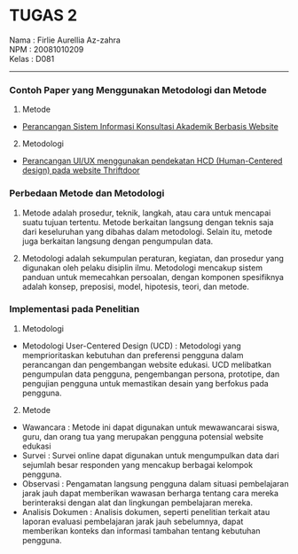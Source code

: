 # TUGAS 2 

Nama  : Firlie Aurellia Az-zahra <br>
NPM   : 20081010209 <br>
Kelas : D081 <hr>

### Contoh Paper yang Menggunakan Metodologi dan Metode 
1. Metode
- [Perancangan Sistem Informasi Konsultasi Akademik Berbasis Website](https://www.researchgate.net/profile/Melda-Manuhutu-2/publication/338262592_Perancangan_Sistem_Informasi_Konsultasi_Akademik_Berbasis_Website/links/5e49aac6a6fdccd965ac35f2/Perancangan-Sistem-Informasi-Konsultasi-Akademik-Berbasis-Website.pdf)

2. Metodologi
- [Perancangan UI/UX menggunakan pendekatan HCD (Human-Centered design) pada website Thriftdoor](https://journal.uii.ac.id/AUTOMATA/article/view/15445/10213)

### Perbedaan Metode dan Metodologi
1. Metode
adalah prosedur, teknik, langkah, atau cara untuk mencapai suatu tujuan tertentu. Metode berkaitan langsung dengan teknis saja dari keseluruhan yang dibahas dalam metodologi. Selain itu, metode juga berkaitan langsung dengan pengumpulan data.

2. Metodologi
adalah sekumpulan peraturan, kegiatan, dan prosedur yang digunakan oleh pelaku disiplin ilmu. Metodologi mencakup sistem panduan untuk memecahkan persoalan, dengan komponen spesifiknya adalah konsep, preposisi, model, hipotesis, teori, dan metode.

### Implementasi pada Penelitian
1. Metodologi
- Metodologi User-Centered Design (UCD) : Metodologi yang memprioritaskan kebutuhan dan preferensi pengguna dalam perancangan dan pengembangan website edukasi. UCD melibatkan pengumpulan data pengguna, pengembangan persona, prototipe, dan pengujian pengguna untuk memastikan desain yang berfokus pada pengguna.

2. Metode
- Wawancara : Metode ini dapat digunakan untuk mewawancarai siswa, guru, dan orang tua yang merupakan pengguna potensial website edukasi
- Survei : Survei online dapat digunakan untuk mengumpulkan data dari sejumlah besar responden yang mencakup berbagai kelompok pengguna.
- Observasi : Pengamatan langsung pengguna dalam situasi pembelajaran jarak jauh dapat memberikan wawasan berharga tentang cara mereka berinteraksi dengan alat dan lingkungan pembelajaran mereka.
- Analisis Dokumen : Analisis dokumen, seperti penelitian terkait atau laporan evaluasi pembelajaran jarak jauh sebelumnya, dapat memberikan konteks dan informasi tambahan tentang kebutuhan pengguna.
